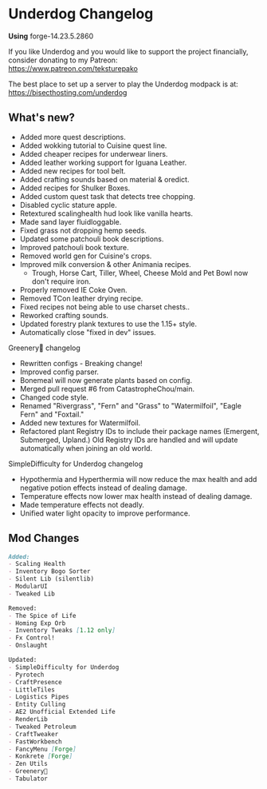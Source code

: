 # Underdog Changelog

**Using** forge-14.23.5.2860

If you like Underdog and you would like to support the project financially, consider donating to my Patreon: \
<https://www.patreon.com/teksturepako>

The best place to set up a server to play the Underdog modpack is at: \
<https://bisecthosting.com/underdog>

## What's new?

- Added more quest descriptions.
- Added wokking tutorial to Cuisine quest line.
- Added cheaper recipes for underwear liners.
- Added leather working support for Iguana Leather.
- Added new recipes for tool belt.
- Added crafting sounds based on material & oredict.
- Added recipes for Shulker Boxes.
- Added custom quest task that detects tree chopping.
- Disabled cyclic stature apple.
- Retextured scalinghealth hud look like vanilla hearts.
- Made sand layer fluidloggable.
- Fixed grass not dropping hemp seeds.
- Updated some patchouli book descriptions.
- Improved patchouli book texture.
- Removed world gen for Cuisine's crops.
- Improved milk conversion & other Animania recipes.
  - Trough, Horse Cart, Tiller, Wheel, Cheese Mold and Pet Bowl now don't require iron.
- Properly removed IE Coke Oven.
- Removed TCon leather drying recipe.
- Fixed recipes not being able to use charset chests..
- Reworked crafting sounds.
- Updated forestry plank textures to use the 1.15+ style.
- Automatically close "fixed in dev" issues.

Greenery🌿 changelog

- Rewritten configs - Breaking change!
- Improved config parser.
- Bonemeal will now generate plants based on config.
- Merged pull request #6 from CatastropheChou/main.
- Changed code style.
- Renamed "Rivergrass", "Fern" and "Grass" to "Watermilfoil", "Eagle Fern" and "Foxtail."
- Added new textures for Watermilfoil.
- Refactored plant Registry IDs to include their package names (Emergent, Submerged, Upland.) Old Registry IDs are handled and will update automatically when joining an old world.

SimpleDifficulty for Underdog changelog

- Hypothermia and Hyperthermia will now reduce the max health and add negative potion effects instead of dealing damage.
- Temperature effects now lower max health instead of dealing damage.
- Made temperature effects not deadly.
- Unified water light opacity to improve performance.

## Mod Changes

```markdown
Added:
- Scaling Health
- Inventory Bogo Sorter
- Silent Lib (silentlib)
- ModularUI
- Tweaked Lib

Removed:
- The Spice of Life
- Homing Exp Orb
- Inventory Tweaks [1.12 only]
- Fx Control!
- Onslaught

Updated:
- SimpleDifficulty for Underdog
- Pyrotech
- CraftPresence
- LittleTiles
- Logistics Pipes
- Entity Culling
- AE2 Unofficial Extended Life
- RenderLib
- Tweaked Petroleum
- CraftTweaker
- FastWorkbench
- FancyMenu [Forge]
- Konkrete [Forge]
- Zen Utils
- Greenery🌿
- Tabulator
```
